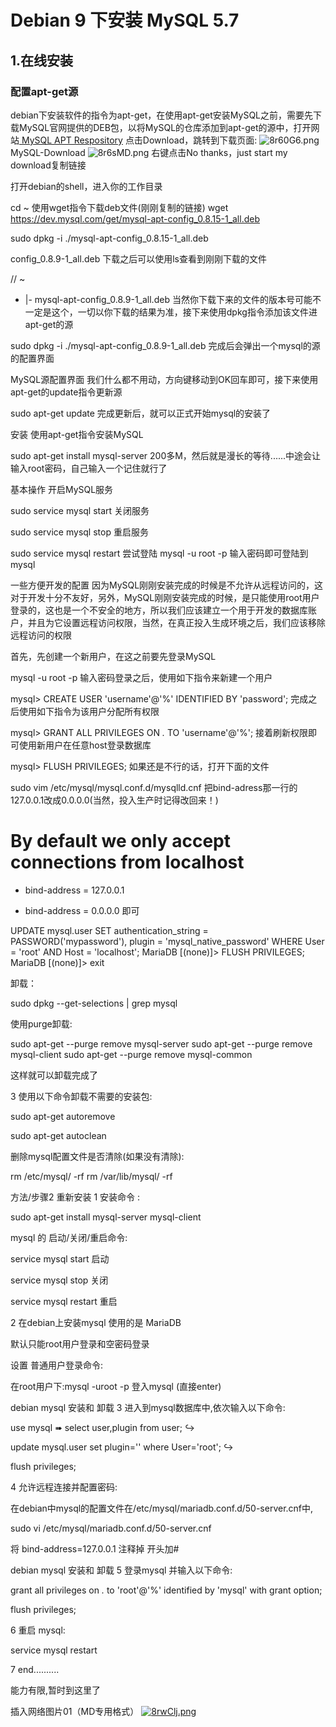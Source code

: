 # Debian 9 下安装 MySQL 5.7
## 1.在线安装
### 配置apt-get源
debian下安装软件的指令为apt-get，在使用apt-get安装MySQL之前，需要先下载MySQL官网提供的DEB包，以将MySQL的仓库添加到apt-get的源中，打开网站[
MySQL APT Respository](https://dev.mysql.com/downloads/repo/apt/ "MySQL APT Respository") 
点击Download，跳转到下载页面:
![8r60G6.png](https://s1.ax1x.com/2020/03/19/8r60G6.png)
MySQL-Download
![8r6sMD.png](https://s1.ax1x.com/2020/03/19/8r6sMD.png)
右键点击No thanks，just start my download复制链接

打开debian的shell，进入你的工作目录

cd ~
使用wget指令下载deb文件(刚刚复制的链接)
wget https://dev.mysql.com/get/mysql-apt-config_0.8.15-1_all.deb

sudo dpkg -i ./mysql-apt-config_0.8.15-1_all.deb


config_0.8.9-1_all.deb
下载之后可以使用ls查看到刚刚下载的文件

// ~
+ |- mysql-apt-config_0.8.9-1_all.deb
当然你下载下来的文件的版本号可能不一定是这个，一切以你下载的结果为准，接下来使用dpkg指令添加该文件进apt-get的源

sudo dpkg -i ./mysql-apt-config_0.8.9-1_all.deb
完成后会弹出一个mysql的源的配置界面


MySQL源配置界面
我们什么都不用动，方向键移动到OK回车即可，接下来使用apt-get的update指令更新源

sudo apt-get update
完成更新后，就可以正式开始mysql的安装了

安装
使用apt-get指令安装MySQL

sudo apt-get install mysql-server
200多M，然后就是漫长的等待......中途会让输入root密码，自己输入一个记住就行了

基本操作
开启MySQL服务

sudo service mysql start
关闭服务

sudo service mysql stop
重启服务

sudo service mysql restart
尝试登陆
mysql -u root -p
输入密码即可登陆到mysql

一些方便开发的配置
因为MySQL刚刚安装完成的时候是不允许从远程访问的，这对于开发十分不友好，另外，MySQL刚刚安装完成的时候，是只能使用root用户登录的，这也是一个不安全的地方，所以我们应该建立一个用于开发的数据库账户，并且为它设置远程访问权限，当然，在真正投入生成环境之后，我们应该移除远程访问的权限

首先，先创建一个新用户，在这之前要先登录MySQL

mysql -u root -p
输入密码登录之后，使用如下指令来新建一个用户

mysql> CREATE USER 'username'@'%' IDENTIFIED BY 'password';
完成之后使用如下指令为该用户分配所有权限

mysql> GRANT ALL PRIVILEGES ON *.* TO 'username'@'%';
接着刷新权限即可使用新用户在任意host登录数据库

mysql> FLUSH PRIVILEGES;
如果还是不行的话，打开下面的文件

sudo vim /etc/mysql/mysql.conf.d/mysqlld.cnf
把bind-adress那一行的127.0.0.1改成0.0.0.0(当然，投入生产时记得改回来！)

  # By default we only accept connections from localhost
- bind-address    = 127.0.0.1
+ bind-address    = 0.0.0.0
即可



UPDATE mysql.user SET authentication_string = PASSWORD('mypassword'), plugin = 'mysql_native_password' WHERE User = 'root' AND Host = 'localhost';
MariaDB [(none)]> FLUSH PRIVILEGES;
MariaDB [(none)]> exit




卸载：

sudo dpkg --get-selections | grep mysql


使用purge卸载:

sudo apt-get --purge remove mysql-server
sudo apt-get --purge remove mysql-client
sudo apt-get --purge remove mysql-common

这样就可以卸载完成了

3
使用以下命令卸载不需要的安装包:

sudo apt-get autoremove

sudo apt-get autoclean

删除mysql配置文件是否清除(如果没有清除):

rm /etc/mysql/ -rf
rm /var/lib/mysql/ -rf


方法/步骤2 重新安装
1
安装命令 :

sudo apt-get install mysql-server mysql-client

mysql 的 启动/关闭/重启命令:

service mysql start 启动

service mysql stop 关闭

service mysql restart 重启

2
在debian上安装mysql 使用的是 MariaDB 

默认只能root用户登录和空密码登录

设置 普通用户登录命令:

在root用户下:mysql -uroot -p 登入mysql (直接enter)

debian mysql 安装和 卸载
3
进入到mysql数据库中,依次输入以下命令:

use mysql  ➠ select user,plugin from user; ↪︎

update mysql.user set plugin='' where User='root'; ↪︎

flush privileges;

4
允许远程连接并配置密码:

在debian中mysql的配置文件在/etc/mysql/mariadb.conf.d/50-server.cnf中,

sudo vi /etc/mysql/mariadb.conf.d/50-server.cnf

将 bind-address=127.0.0.1 注释掉 开头加#

debian mysql 安装和 卸载
5
登录mysql 并输入以下命令:

grant all privileges on *.* to 'root'@'%' identified by 'mysql' with grant option;

flush privileges;

6
重启 mysql:

service mysql restart

7
end..........

能力有限,暂时到这里了






插入网络图片01（MD专用格式）
[![8rwClj.png](https://s1.ax1x.com/2020/03/19/8rwClj.png)](https://imgchr.com/i/8rwClj)




